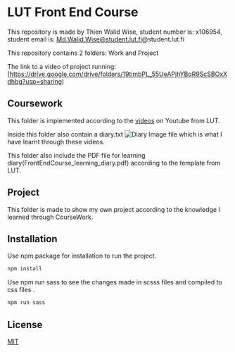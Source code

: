 # LUT Front End Course

This repository is made by Thien Walid Wise, student number is: x106954, student email is: Md.Walid.Wise@student.lut.fi@student.lut.fi

This repository contains 2 folders: Work and Project


The link to a video of project running: [https://drive.google.com/drive/folders/19timbPL_55UeAPjhYBqR9ScSBOxXdhbg?usp=sharing)

## Coursework
This folder is implemented according to the [videos](https://www.youtube.com/watch?v=gYzHS-n2gqU&list=PLillGF-RfqbYoGoCjKoMOkVznV6aSXKzU) on Youtube from LUT. 

Inside this folder also contain a diary.txt ![Diary Image](./Work/dist/img/diary.PNG) file which is what I have learnt through these videos.

This folder also include the PDF file for learning diary(FrontEndCourse_learning_diary.pdf) according to the template from LUT.
## Project
This folder is made to show my own project according to the knowledge I learned through CourseWork.

## Installation

Use npm package for installation to run the project.
```bash
npm install
```
Use npm run sass to see the changes made in scsss files and compiled to css files .
```bash
npm run sass
```
## License
[MIT](https://choosealicense.com/licenses/mit/)